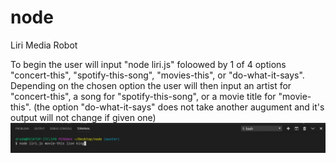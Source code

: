 # node
Liri Media Robot

To begin the user will input "node liri.js" foloowed by 1 of 4 options "concert-this", "spotify-this-song", "movies-this", or "do-what-it-says".
Depending on the chosen option the user will then input an artist for "concert-this", a song for "spotify-this-song", or a movie title for "movie-this". (the option "do-what-it-says" does not take another augument and it's output will not change if given one)
![userEx](images/userInput.PNG?raw=true "Exampt User Input")